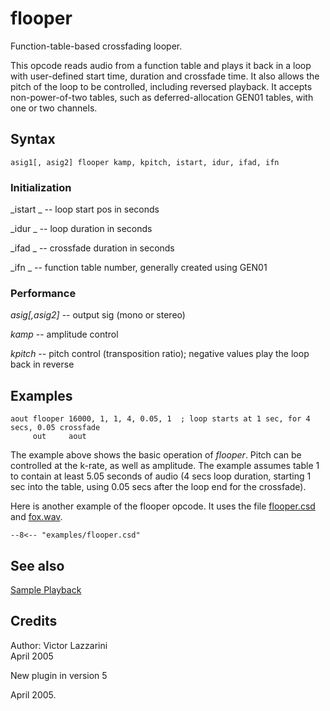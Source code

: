 <!--
id:flooper
category:Signal Generators:Sample Playback
-->
# flooper
Function-table-based crossfading looper.

This opcode reads audio from a function table and plays it back in a loop with user-defined start time, duration and crossfade time. It also allows the pitch of the loop to be controlled, including reversed playback. It accepts non-power-of-two tables, such as deferred-allocation GEN01 tables, with one or two channels.

## Syntax
``` csound-orc
asig1[, asig2] flooper kamp, kpitch, istart, idur, ifad, ifn
```

### Initialization

_istart _ -- loop start pos in seconds

_idur _ -- loop duration in seconds

_ifad _ -- crossfade duration in seconds

_ifn _ -- function table number, generally created using GEN01

### Performance

_asig[,asig2]_ -- output sig (mono or stereo)

_kamp_ -- amplitude control

_kpitch_ -- pitch control (transposition ratio); negative values play the loop back in reverse

## Examples

``` csound-orc
aout flooper 16000, 1, 1, 4, 0.05, 1  ; loop starts at 1 sec, for 4 secs, 0.05 crossfade
     out     aout
```

The example above shows the basic operation of _flooper_. Pitch can be controlled at the k-rate, as well as amplitude. The example assumes table 1 to contain at least 5.05 seconds of audio (4 secs loop duration, starting 1 sec into the table, using 0.05 secs after the loop end for the crossfade).

Here is another example of the flooper opcode. It uses the file [flooper.csd](../../examples/flooper.csd) and [fox.wav](../../examples/fox.wav).

``` csound-csd linenums="1"
--8<-- "examples/flooper.csd"
```

## See also

[Sample Playback](../../siggen/sample)

## Credits

Author: Victor Lazzarini<br>
April 2005 <br>

New plugin in version 5

April 2005.
